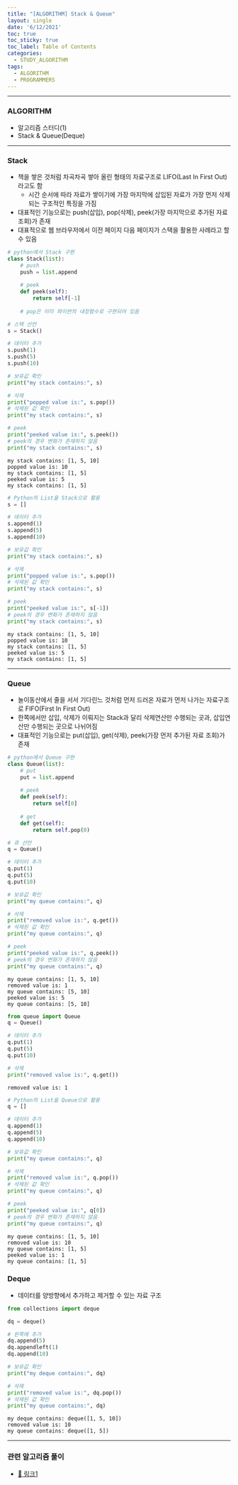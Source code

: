 ```yaml
---
title: "[ALGORITHM] Stack & Queue"
layout: single
date: '6/12/2021'
toc: true
toc_sticky: true
toc_label: Table of Contents
categories:
  - STUDY_ALGORITHM
tags:
  - ALGORITHM
  - PROGRAMMERS
---
```


---
### ALGORITHM
* 알고리즘 스터디(1)
* Stack & Queue(Deque)

---

### Stack
* 책을 쌓은 것처럼 차곡차곡 쌓아 올린 형태의 자료구조로 LIFO(Last In First Out)라고도 함
    * 시간 순서에 따라 자료가 쌓이기에 가장 마지막에 삽입된 자료가 가장 먼저 삭제되는 구조적인 특징을 가짐
* 대표적인 기능으로는 push(삽입), pop(삭제), peek(가장 마지막으로 추가된 자료 조회)가 존재
* 대표적으로 웹 브라우저에서 이전 페이지 다음 페이지가 스택을 활용한 사례라고 할 수 있음


```python
# python에서 Stack 구현
class Stack(list):
    # push
    push = list.append
    
    # peek
    def peek(self):
        return self[-1]
    
    # pop은 이미 파이썬의 내장함수로 구현되어 있음
```


```python
# 스텍 선언
s = Stack()

# 데이터 추가
s.push(1)
s.push(5)
s.push(10)

# 보유값 확인
print("my stack contains:", s)

# 삭제
print("popped value is:", s.pop())
# 삭제된 값 확인
print("my stack contains:", s)

# peek
print("peeked value is:", s.peek())
# peek의 경우 변화가 존재하지 않음
print("my stack contains:", s)
```

    my stack contains: [1, 5, 10]
    popped value is: 10
    my stack contains: [1, 5]
    peeked value is: 5
    my stack contains: [1, 5]



```python
# Python의 List을 Stack으로 활용
s = []

# 데이터 추가
s.append(1)
s.append(5)
s.append(10)

# 보유값 확인
print("my stack contains:", s)

# 삭제
print("popped value is:", s.pop())
# 삭제된 값 확인
print("my stack contains:", s)

# peek
print("peeked value is:", s[-1])
# peek의 경우 변화가 존재하지 않음
print("my stack contains:", s)
```

    my stack contains: [1, 5, 10]
    popped value is: 10
    my stack contains: [1, 5]
    peeked value is: 5
    my stack contains: [1, 5]


---

### Queue
* 놀이동산에서 줄을 서서 기다린느 것처럼 먼저 드러온 자료가 먼저 나가는 자료구조로 FIFO(First In First Out)
* 한쪽에서만 삽입, 삭제가 이뤄지는 Stack과 달리 삭제연산만 수행되는 곳과, 삽입연산만 수행되는 곳으로 나뉘어짐
* 대표적인 기능으로는 put(삽입), get(삭제), peek(가장 먼저 추가된 자료 조회)가 존재


```python
# python에서 Queue 구현
class Queue(list):
    # put
    put = list.append
    
    # peek
    def peek(self):
        return self[0]
    
    # get
    def get(self):
        return self.pop(0)
```


```python
# 큐 선언
q = Queue()

# 데이터 추가
q.put(1)
q.put(5)
q.put(10)

# 보유값 확인
print("my queue contains:", q)

# 삭제
print("removed value is:", q.get())
# 삭제된 값 확인
print("my queue contains:", q)

# peek
print("peeked value is:", q.peek())
# peek의 경우 변화가 존재하지 않음
print("my queue contains:", q)
```

    my queue contains: [1, 5, 10]
    removed value is: 1
    my queue contains: [5, 10]
    peeked value is: 5
    my queue contains: [5, 10]



```python
from queue import Queue
q = Queue()

# 데이터 추가
q.put(1)
q.put(5)
q.put(10)

# 삭제
print("removed value is:", q.get())
```

    removed value is: 1



```python
# Python의 List을 Queue으로 활용
q = []

# 데이터 추가
q.append(1)
q.append(5)
q.append(10)

# 보유값 확인
print("my queue contains:", q)

# 삭제
print("removed value is:", q.pop())
# 삭제된 값 확인
print("my queue contains:", q)

# peek
print("peeked value is:", q[0])
# peek의 경우 변화가 존재하지 않음
print("my queue contains:", q)
```

    my queue contains: [1, 5, 10]
    removed value is: 10
    my queue contains: [1, 5]
    peeked value is: 1
    my queue contains: [1, 5]


### Deque
* 데이터를 양방향에서 추가하고 제거할 수 있는 자료 구조


```python
from collections import deque

dq = deque()

# 왼쪽에 추가
dq.append(5)
dq.appendleft(1)
dq.append(10)

# 보유값 확인
print("my deque contains:", dq)

# 삭제
print("removed value is:", dq.pop())
# 삭제된 값 확인
print("my queue contains:", dq)
```

    my deque contains: deque([1, 5, 10])
    removed value is: 10
    my queue contains: deque([1, 5])


---

### 관련 알고리즘 풀이
* [🔗 링크1](https://carl020958.github.io/programmers/programmers_coding_test(8)/#주식가격)
